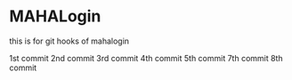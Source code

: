 # MAHALogin
this is for git hooks  of mahalogin

1st commit
2nd commit
3rd commit
4th commit
5th commit
7th commit
8th commit
